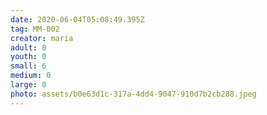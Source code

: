 ```yaml
---
date: 2020-06-04T05:08:49.395Z
tag: MM-002
creator: maria
adult: 0
youth: 0
small: 6
medium: 0
large: 0
photo: assets/b0e63d1c-317a-4dd4-9047-910d7b2cb288.jpeg
---
```

